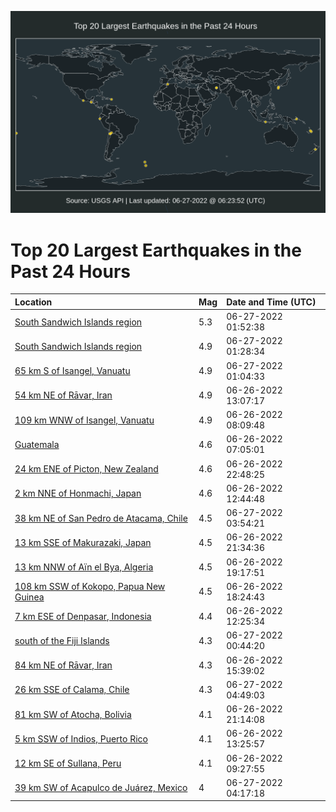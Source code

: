 ![Map](./map.png)

# Top 20 Largest Earthquakes in the Past 24 Hours

| Location | Mag | Date and Time (UTC) |
|:---|:---|:---|
| [South Sandwich Islands region](https://earthquake.usgs.gov/earthquakes/eventpage/us7000hkh5) | 5.3 | 06-27-2022 01:52:38 |
| [South Sandwich Islands region](https://earthquake.usgs.gov/earthquakes/eventpage/us7000hkh1) | 4.9 | 06-27-2022 01:28:34 |
| [65 km S of Isangel, Vanuatu](https://earthquake.usgs.gov/earthquakes/eventpage/us7000hkgv) | 4.9 | 06-27-2022 01:04:33 |
| [54 km NE of Rāvar, Iran](https://earthquake.usgs.gov/earthquakes/eventpage/us7000hkdl) | 4.9 | 06-26-2022 13:07:17 |
| [109 km WNW of Isangel, Vanuatu](https://earthquake.usgs.gov/earthquakes/eventpage/us7000hkc6) | 4.9 | 06-26-2022 08:09:48 |
| [Guatemala](https://earthquake.usgs.gov/earthquakes/eventpage/us7000hkby) | 4.6 | 06-26-2022 07:05:01 |
| [24 km ENE of Picton, New Zealand](https://earthquake.usgs.gov/earthquakes/eventpage/us7000hkg9) | 4.6 | 06-26-2022 22:48:25 |
| [2 km NNE of Honmachi, Japan](https://earthquake.usgs.gov/earthquakes/eventpage/us7000hkdf) | 4.6 | 06-26-2022 12:44:48 |
| [38 km NE of San Pedro de Atacama, Chile](https://earthquake.usgs.gov/earthquakes/eventpage/us7000hkhm) | 4.5 | 06-27-2022 03:54:21 |
| [13 km SSE of Makurazaki, Japan](https://earthquake.usgs.gov/earthquakes/eventpage/us7000hkg0) | 4.5 | 06-26-2022 21:34:36 |
| [13 km NNW of Aïn el Bya, Algeria](https://earthquake.usgs.gov/earthquakes/eventpage/us7000hkfb) | 4.5 | 06-26-2022 19:17:51 |
| [108 km SSW of Kokopo, Papua New Guinea](https://earthquake.usgs.gov/earthquakes/eventpage/us7000hkf6) | 4.5 | 06-26-2022 18:24:43 |
| [7 km ESE of Denpasar, Indonesia](https://earthquake.usgs.gov/earthquakes/eventpage/us7000hkde) | 4.4 | 06-26-2022 12:25:34 |
| [south of the Fiji Islands](https://earthquake.usgs.gov/earthquakes/eventpage/us7000hkgp) | 4.3 | 06-27-2022 00:44:20 |
| [84 km NE of Rāvar, Iran](https://earthquake.usgs.gov/earthquakes/eventpage/us7000hkeg) | 4.3 | 06-26-2022 15:39:02 |
| [26 km SSE of Calama, Chile](https://earthquake.usgs.gov/earthquakes/eventpage/us7000hkhv) | 4.3 | 06-27-2022 04:49:03 |
| [81 km SW of Atocha, Bolivia](https://earthquake.usgs.gov/earthquakes/eventpage/us7000hkfu) | 4.1 | 06-26-2022 21:14:08 |
| [5 km SSW of Indios, Puerto Rico](https://earthquake.usgs.gov/earthquakes/eventpage/pr2022177001) | 4.1 | 06-26-2022 13:25:57 |
| [12 km SE of Sullana, Peru](https://earthquake.usgs.gov/earthquakes/eventpage/us7000hkci) | 4.1 | 06-26-2022 09:27:55 |
| [39 km SW of Acapulco de Juárez, Mexico](https://earthquake.usgs.gov/earthquakes/eventpage/us7000hkht) | 4 | 06-27-2022 04:17:18 |
